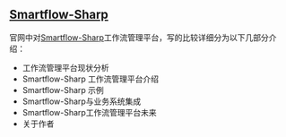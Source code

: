 ﻿## [Smartflow-Sharp](https://www.smartflow-sharp.com)
官网中对[Smartflow-Sharp](https://www.smartflow-sharp.com)工作流管理平台，写的比较详细分为以下几部分介绍：
* 工作流管理平台现状分析
* Smartflow-Sharp 工作流管理平台介绍
* Smartflow-Sharp 示例
* Smartflow-Sharp与业务系统集成
* Smartflow-Sharp工作流管理平台未来
* 关于作者